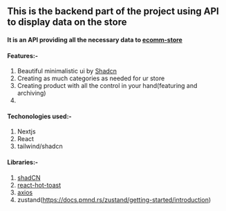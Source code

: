 ## This is the backend part of the project using API to display data on the store
#### It is an API providing all the necessary data to [ecomm-store](https://github.com/dhrishP/ecomm-store)

#### Features:-
1. Beautiful minimalistic ui by [Shadcn](https://ui.shadcn.com/)
1. Creating as much categories as needed for ur store
1. Creating product with all the control in your hand(featuring and archiving)
1. 


#### Techonologies used:-
1. Nextjs 
1. React
1. tailwind/shadcn

#### Libraries:-
1. [shadCN](https://ui.shadcn.com/)
2. [react-hot-toast](https://react-hot-toast.com/)
3. [axios](https://www.npmjs.com/package/axios)
4. zustand(https://docs.pmnd.rs/zustand/getting-started/introduction)
